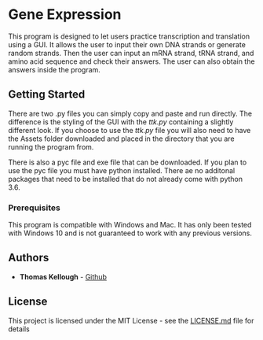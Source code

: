# Gene Expression

This program is designed to let users practice transcription and translation using a GUI. It allows the user to input their own DNA strands or generate random strands. Then the user can input an mRNA strand, tRNA strand, and amino acid sequence and check their answers. The user can also obtain the answers inside the program.

## Getting Started

There are two .py files you can simply copy and paste and run directly. The difference is the styling of the GUI with the _ttk.py_ containing a slightly different look. If you choose to use the _ttk.py_ file you will also need to have the Assets folder downloaded and placed in the directory that you are running the program from.  

There is also a pyc file and exe file that can be downloaded. If you plan to use the pyc file you must have python installed. There ae no additonal packages that need to be installed that do not already come with python 3.6.

### Prerequisites

This program is compatible with Windows and Mac. It has only been tested with Windows 10 and is not guaranteed to work with any previous versions. 


## Authors

* **Thomas Kellough** - [Github](https://github.com/thomaskellough)

## License

This project is licensed under the MIT License - see the [LICENSE.md](LICENSE.md) file for details
